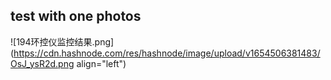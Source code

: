 ## test with one photos


![194环控仪监控结果.png](https://cdn.hashnode.com/res/hashnode/image/upload/v1654506381483/OsJ_ysR2d.png align="left")
